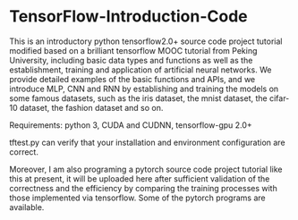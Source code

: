 # TensorFlow-Introduction-Code
This is an introductory python tensorflow2.0+ source code project tutorial modified based on a brilliant tensorflow MOOC tutorial from Peking University,
including basic data types and functions as well as the establishment, training and application of artificial  neural networks. 
We provide detailed examples of the basic functions and APIs, and we introduce MLP, CNN and RNN by establishing and training the models on some famous datasets, 
such as the iris dataset, the mnist dataset, the cifar-10 dataset, the fashion dataset and so on.

Requirements:
python 3,
CUDA and CUDNN,
tensorflow-gpu 2.0+

tftest.py can verify that your installation and environment configuration are correct.

Moreover, I am also programing a pytorch source code project tutorial like this at present, it will be uploaded here after sufficient validation of the correctness and the efficiency by comparing the training processes with those implemented via tensorflow. Some of the pytorch programs are available.
